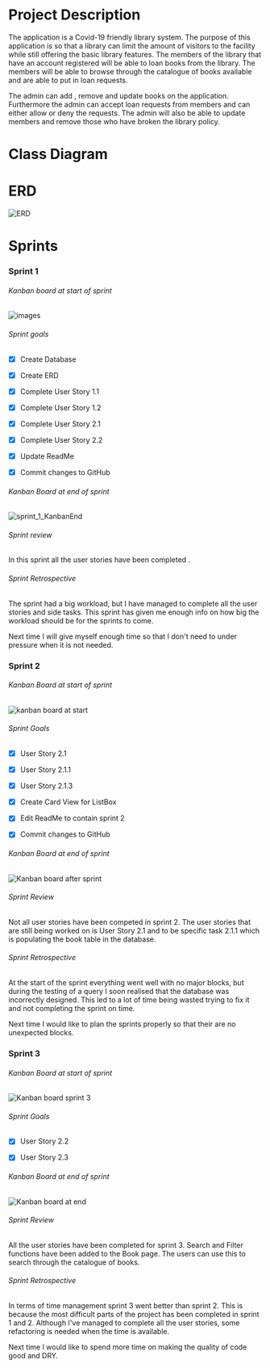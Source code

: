 # Project Description

The application is a Covid-19 friendly library system. The purpose of this application is so that a library can limit the amount of visitors to the facility while still offering the basic library features. The members of the library that have an account registered will be able to loan books from the library. The members will be able to browse through the catalogue of books available and are able to put in loan requests. 

The admin can add , remove and update books on the application. Furthermore the admin can accept loan requests from members and can either allow or deny the requests.  The admin will also be able to update members and remove those who have broken the library policy.  

# Class Diagram



# ERD

![ERD](/images/ERD.jpg)

# Sprints

### Sprint 1

###### Kanban board at start of sprint

![images](/images/sprint_1_image_backlog.PNG)



###### Sprint goals

- [x] Create Database
- [x] Create ERD

- [x] Complete User Story 1.1
- [x] Complete User Story 1.2
- [x] Complete User Story 2.1
- [x] Complete User Story 2.2
- [x] Update ReadMe
- [x] Commit changes to GitHub

###### Kanban Board at end of sprint

![sprint_1_KanbanEnd](/images/sprint_1_image_backlog_done.PNG)

###### Sprint review

In this sprint all the user stories have been completed .

###### Sprint Retrospective

The sprint had a big workload, but I have managed to complete all the user stories and side tasks. This sprint has given me enough info on how big the workload should be for the sprints to come. 

Next time I will give myself enough time so that I don't need to under pressure when it is not needed.



### Sprint 2

###### Kanban Board at start of sprint

![kanban board at start](/images/sprint_2_backlog.PNG)



###### Sprint Goals

- [x] User Story 2.1

- [x] User Story 2.1.1

- [x] User Story 2.1.3

- [x] Create Card View for ListBox

- [x] Edit ReadMe to contain sprint 2

- [x] Commit changes to GitHub

  

###### Kanban Board at end of sprint

![Kanban board after sprint](/images/sprint_2_backlog_done.PNG)

###### Sprint Review

Not all user stories have been competed in sprint 2. The user stories that are still being worked on is User Story 2.1 and to be specific task 2.1.1 which is populating the book table in the database.

###### Sprint Retrospective

At the start of the sprint everything went well with no major blocks, but during the testing of a query I soon realised that the database was incorrectly designed. This led to a lot of time being wasted trying to fix it and not completing the sprint on time. 

Next time I would like to plan the sprints properly so that their are no unexpected blocks.



### Sprint 3

###### Kanban Board at start of sprint

![Kanban board sprint 3](/images/sprint_3_backlog.PNG)

###### Sprint Goals

- [x] User Story 2.2
- [x] User Story 2.3



###### Kanban Board at end of sprint

![Kanban board at end](/images/sprint_3_backlog_done.PNG)

###### Sprint Review

All the user stories have been completed for sprint 3. Search and Filter functions have been added to the Book page. The users can use this to search through the catalogue of books. 

###### Sprint Retrospective

In terms of time management sprint 3 went better than sprint 2. This is because the most difficult parts of the project has been completed in sprint 1 and 2. Although I've managed to complete all the user stories, some refactoring is needed when the time is available. 

Next time I would like to spend more time on making the quality of code good and DRY.

